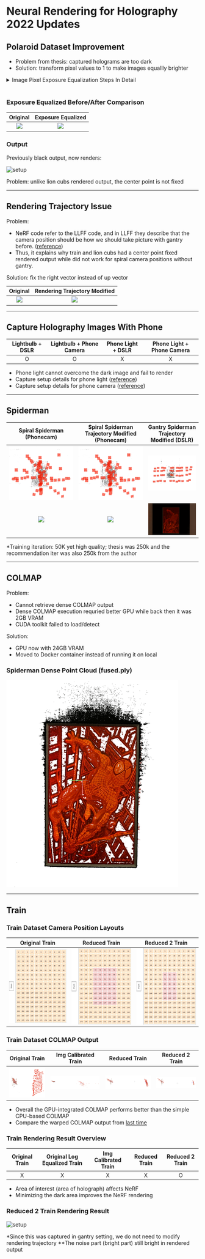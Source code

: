 # Neural Rendering for Holography 2022 Updates

## Polaroid Dataset Improvement
- Problem from thesis: captured holograms are too dark
- Solution: transform pixel values to 1 to make images equallly brighter

<details>
  <summary>Image Pixel Exposure Equalization Steps In Detail</summary>

  1. Image (r,g,b) pixel values --> 32-bit float format
  2. Find global median value after merging all (r,g,b) pixel values of all captured image data
  3. Apply ln(x) to all pixel values (r,g,b)
  4. Get each image's median value of pixel (r,g,b)
  5. Get offset value of each image: offset_i = (global median) - (local median)
  6. For i-th img, add offset_i to each pixel value (r,g,b)
  7. Replace the value back by doing e^(pixel), where pixel is (r,g,b)


</details>

<br>

### Exposure Equalized Before/After Comparison

| Original | Exposure Equalized |
|:--------:|:---------:|
|![](../quantitative_measures/images/polaroid_original_911A8048.png)|![](../quantitative_measures/images/polaroid_exp_911A8048.png)|

### Output
Previously black output, now renders:

<img src="../nerf_output/polaroid_crop_best_log/normal.gif" alt="setup" width="450"/>

Problem: unlike lion cubs rendered output, the center point is not fixed

<hr>

## Rendering Trajectory Issue
Problem:
- NeRF code refer to the LLFF code, and in LLFF they describe that the camera position should be how we should take picture with gantry before. ([reference](https://github.com/Fyusion/LLFF#using-your-own-input-images-for-view-synthesis))
- Thus, it explains why train and lion cubs had a center point fixed rendered output while did not work for spiral camera positions without gantry.

Solution: fix the right vector instead of up vector

| Original | Rendering Trajectory Modified |
|:--------:|:---------:|
|![](../nerf_output/polaroid_crop_best_log/normal.gif)|![](../nerf_output/polaroid_crop_best_log/trajectory_modified_1.gif)|


<hr>

## Capture Holography Images With Phone

| Lightbulb + DSLR | Lightbulb + Phone Camera | Phone Light + DSLR |  Phone Light + Phone Camera |
|:--------:|:---------:|:---------:|:---------:|
| O | O | X | X |

- Phone light cannot overcome the dark image and fail to render
- Capture setup details for phone light ([reference](https://github.com/cjw531/neural-rendering/blob/main/notes/06-23-2022.md#phone-light--1-phone-camera-2-dslr))
- Capture setup details for phone camera ([reference](https://github.com/cjw531/neural-rendering/blob/main/notes/06-28-2022.md))

<hr>

## Spiderman

| Spiral Spiderman (Phonecam) | Spiral Spiderman Trajectory Modified (Phonecam) | Gantry Spiderman Trajectory Modified (DSLR) |
|:--------:|:---------:|:---------:|
| ![](../colmap_output/spiderman/spiderman_lightbulb_spiral.png) | ![](../colmap_output/spiderman/spiderman_lightbulb_spiral.png) | ![](../colmap_output/spiderman/spiderman_gantry_1.png) |
| ![](../nerf_output/spiderman/spiderman_lightbulb_phonecam.gif) | ![](../nerf_output/spiderman/spiderman_lightbulb_trajectory.gif) | ![](../nerf_output/spiderman/spiderman_gantry_dslr.gif) |

*Training iteration: 50K yet high quality; thesis was 250k and the recommendation iter was also 250k from the author

<hr>

## COLMAP
Problem: 
- Cannot retrieve dense COLMAP output
- Dense COLMAP execution requried better GPU while back then it was 2GB VRAM 
- CUDA toolkit failed to load/detect

Solution: 
- GPU now with 24GB VRAM
- Moved to Docker container instead of running it on local

### Spiderman Dense Point Cloud (fused.ply)
<img src="../colmap_output/spiderman/spiderman_dense_pointcloud.png" alt="setup" width="450"/>

<hr>

## Train

### Train Dataset Camera Position Layouts
| Original Train | Reduced Train | Reduced 2 Train |
|:--------:|:---------:|:---------:|
|![](../colmap_output/train_reduced/train_layout_original.png)|![](../colmap_output/train_reduced/train_layout_reduced_1.png)|![](../colmap_output/train_reduced/train_layout_reduced_2.png)|

### Train Dataset COLMAP Output

| Original Train | Img Calibrated Train | Reduced Train | Reduced 2 Train |
|:--------:|:---------:|:---------:|:---------:|
|![](../colmap_output/train_reduced/colmap_train_raw.png)|![](../colmap_output/train_reduced/colmap_train_calib.png)|![](../colmap_output/train_reduced/colmap_train_reduced_1.png)| ![](../colmap_output/train_reduced/colmap_train_reduced_2.png)|

- Overall the GPU-integrated COLMAP performs better than the simple CPU-based COLMAP
- Compare the warped COLMAP output from [last time](./11-22-2021.md)

### Train Rendering Result Overview

| Original Train | Original Log Equalized Train | Img Calibrated Train | Reduced Train | Reduced 2 Train |
|:--------:|:---------:|:---------:|:---------:|:---------:|
| X | X | X | X | O |

- Area of interest (area of holograph) affects NeRF
- Minimizing the dark area improves the NeRF rendering

### Reduced 2 Train Rendering Result
<img src="../nerf_output/train_reduced_2/train_reduced_2.gif" alt="setup" width="450"/>

*Since this was captured in gantry setting, we do not need to modify rendering trajectory
**The noise part (bright part) still bright in rendered output